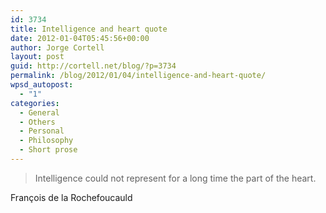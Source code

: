 ```yaml
---
id: 3734
title: Intelligence and heart quote
date: 2012-01-04T05:45:56+00:00
author: Jorge Cortell
layout: post
guid: http://cortell.net/blog/?p=3734
permalink: /blog/2012/01/04/intelligence-and-heart-quote/
wpsd_autopost:
  - "1"
categories:
  - General
  - Others
  - Personal
  - Philosophy
  - Short prose
---
```

> Intelligence could not represent for a long time the part of the heart.

François de la Rochefoucauld